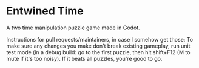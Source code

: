 # Entwined Time

A two time manipulation puzzle game made in Godot.

Instructions for pull requests/maintainers, in case I somehow get those: To make sure any changes you make don't break existing gameplay, run unit test mode (in a debug build: go to the first puzzle, then hit shift+F12 (M to mute if it's too noisy). If it beats all puzzles, you're good to go.